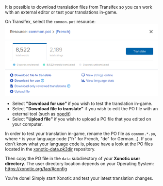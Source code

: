 It is possible to download translation files from Transifex so you can work with an external editor or test your translations in-game.

On Transifex, select the `common.pot` resource:
![Screenshot_20191005_164237](uploads/37bb634467e5ee1a025022cc2e53e652/Screenshot_20191005_164237.png)
*  Select **"Download for use"** if you wish to test the translation in-game.
*  Select **"Download file to translate"** if you wish to edit the PO file with an external tool (such as [poedit](https://poedit.net/))
*  Select **"Upload file"** if you wish to upload a PO file that you edited on your computer.

In order to test your translation in-game, rename the PO file as `common.*.po`, where `*` is your language code ("fr" for French, "de" for German...).
If you don't know what your language code is, please have a look at the PO files located in the [xonotic-data.pk3dir](https://gitlab.com/xonotic/xonotic-data.pk3dir) repository.

Then copy the PO file in the `data` subdirectory of your **Xonotic user directory**. The user directory location depends on your Operating System: https://xonotic.org/faq/#config

You're done!
Simply start Xonotic and test your latest translation changes.